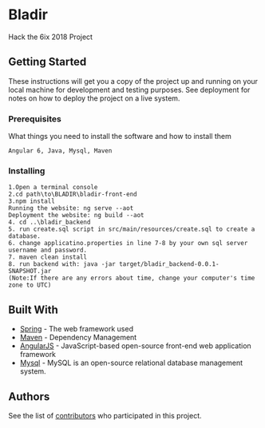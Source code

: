 # Bladir

Hack the 6ix 2018 Project


## Getting Started

These instructions will get you a copy of the project up and running on your local machine for development and testing purposes. See deployment for notes on how to deploy the project on a live system.

### Prerequisites

What things you need to install the software and how to install them

```
Angular 6, Java, Mysql, Maven
```

### Installing

```
1.Open a terminal console
2.cd path\to\BLADIR\bladir-front-end
3.npm install
Running the website: ng serve --aot
Deployment the website: ng build --aot
4. cd ..\bladir_backend
5. run create.sql script in src/main/resources/create.sql to create a database.
6. change applicatino.properties in line 7-8 by your own sql server username and password.
7. maven clean install
8. run backend with: java -jar target/bladir_backend-0.0.1-SNAPSHOT.jar
(Note:If there are any errors about time, change your computer's time zone to UTC)
```


## Built With

* [Spring](https://spring.io/) - The web framework used
* [Maven](https://maven.apache.org/) - Dependency Management
* [AngularJS](https://angularjs.org/) - JavaScript-based open-source front-end web application framework 
* [Mysql](https://www.mysql.com/) - MySQL is an open-source relational database management system.

## Authors

See the list of [contributors](https://github.com/sasoripathos/Bladir/graphs/contributors) who participated in this project.